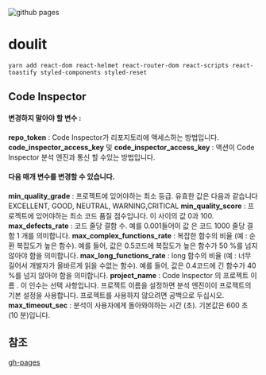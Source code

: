 ![github pages](https://github.com/sgd122/doulit/workflows/github%20pages/badge.svg)

# doulit

```CMD
yarn add react-dom react-helmet react-router-dom react-scripts react-toastify styled-components styled-reset
```

## Code Inspector

#### 변경하지 말아야 할 변수 :

**repo_token** : Code Inspector가 리포지토리에 액세스하는 방법입니다.  
**code_inspector_access_key** 및 **code_inspector_access_key** : 액션이 Code Inspector 분석 엔진과 통신 할 수있는 방법입니다.

#### 다음 매개 변수를 변경할 수 있습니다.

**min_quality_grade** : 프로젝트에 있어야하는 최소 등급. 유효한 값은 다음과 같습니다 EXCELLENT, GOOD, NEUTRAL, WARNING,CRITICAL
**min_quality_score** : 프로젝트에 있어야하는 최소 코드 품질 점수입니다. 이 사이의 값 0과 100.
**max_defects_rate** : 코드 줄당 결함 수. 예를 0.001들어이 값 은 코드 1000 줄당 결함 1 개를 의미합니다.
**max_complex_functions_rate** : 복잡한 함수의 비율 (예 : 순환 복잡도가 높은 함수). 예를 들어, 값은 0.5코드에 복잡도가 높은 함수가 50 %를 넘지 않아야 함을 의미합니다.
**max_long_functions_rate** : long 함수의 비율 (예 : 너무 길어서 개발자가 올바르게 읽을 수없는 함수). 예를 들어, 값은 0.4코드에 긴 함수가 40 %를 넘지 않아야 함을 의미합니다.
**project_name** : Code Inspector 의 프로젝트 이름 . 이 인수는 선택 사항입니다. 프로젝트 이름을 설정하면 분석 엔진이이 프로젝트의 기본 설정을 사용합니다. 프로젝트를 사용하지 않으려면 공백으로 두십시오.
**max_timeout_sec** : 분석이 사용자에게 돌아와야하는 시간 (초). 기본값은 600 초 (10 분)입니다.

## 참조

[gh-pages](https://github.com/peaceiris/actions-gh-pages)
